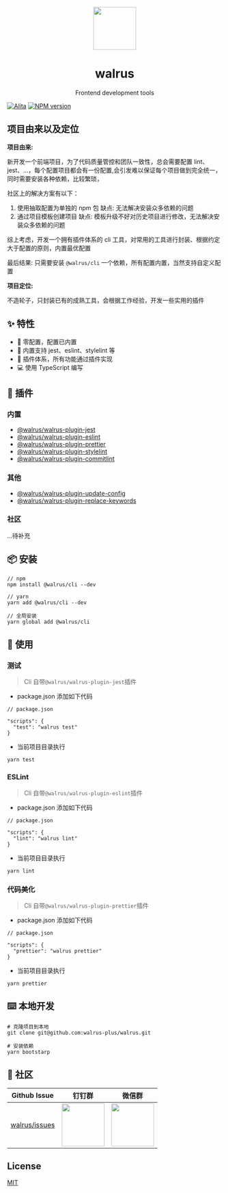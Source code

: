 <p align="center">
  <a href="https://github.com/walrus-plus/walrus">
    <img width="100" src="https://avatars0.githubusercontent.com/u/55735928?s=200&v=4">
  </a>
</p>

<h1 align="center">walrus</h1>

<div align="center">
Frontend development tools 
</div>

[![Alita](https://img.shields.io/badge/alitajs-walrus-blue.svg)](https://github.com/walrus-plus/walrus)
[![NPM version](https://img.shields.io/npm/v/@walrus/cli.svg?style=flat)](https://npmjs.org/package/@walrus/cli)

## 项目由来以及定位

**项目由来:**

新开发一个前端项目，为了代码质量管控和团队一致性，总会需要配置 lint、jest、...，每个配置项目都会有一份配置,会引发难以保证每个项目做到完全统一，同时需要安装各种依赖，比较繁琐，

社区上的解决方案有以下：

1.  使用抽取配置为单独的 npm 包 缺点: 无法解决安装众多依赖的问题
2.  通过项目模板创建项目 缺点: 模板升级不好对历史项目进行修改，无法解决安装众多依赖的问题

综上考虑，开发一个拥有插件体系的 cli 工具，对常用的工具进行封装、根据约定大于配置的原则，内置最优配置

最后结果: 只需要安装 `@walrus/cli` 一个依赖，所有配置内置，当然支持自定义配置

**项目定位:**

不造轮子，只封装已有的成熟工具，会根据工作经验，开发一些实用的插件

## ✨ 特性

- 🚀 零配置，配置已内置
- 💅 内置支持 jest、eslint、stylelint 等
- 🎉 插件体系，所有功能通过插件实现
- 💻 使用 TypeScript 编写

## 🌈 插件

### 内置

- [@walrus/walrus-plugin-jest](https://github.com/walrus-plus/walrus/blob/master/packages/walrus-plugin-jest/README.md)
- [@walrus/walrus-plugin-eslint](https://github.com/walrus-plus/walrus/blob/master/packages/walrus-plugin-eslint/README.md)
- [@walrus/walrus-plugin-prettier](https://github.com/walrus-plus/walrus/blob/master/packages/walrus-plugin-prettier/README.md)
- [@walrus/walrus-plugin-stylelint](https://github.com/walrus-plus/walrus/blob/master/packages/walrus-plugin-stylelint/README.md)
- [@walrus/walrus-plugin-commitlint](https://github.com/walrus-plus/walrus/blob/master/packages/walrus-plugin-commitlint/README.md)

### 其他

- [@walrus/walrus-plugin-update-config](https://github.com/walrus-plus/walrus-plugin-update-config)
- [@walrus/walrus-plugin-replace-keywords](https://github.com/walrus-plus/walrus-plugin-replace-keywords)

### 社区

...待补充

## 📦 安装

```
// npm
npm install @walrus/cli --dev

// yarn
yarn add @walrus/cli --dev

// 全局安装
yarn global add @walrus/cli

```

## 🔨 使用

### 测试

> Cli 自带`@walrus/walrus-plugin-jest`插件

- package.json 添加如下代码

```
// package.json

"scripts": {
  "test": "walrus test"
}
```

- 当前项目目录执行

```
yarn test
```

### ESLint

> Cli 自带`@walrus/walrus-plugin-eslint`插件

- package.json 添加如下代码

```
// package.json

"scripts": {
  "lint": "walrus lint"
}
```

- 当前项目目录执行

```
yarn lint
```

### 代码美化

> Cli 自带`@walrus/walrus-plugin-prettier`插件

- package.json 添加如下代码

```
// package.json

"scripts": {
  "prettier": "walrus prettier"
}
```

- 当前项目目录执行

```
yarn prettier
```

## ⌨️ 本地开发

```
# 克隆项目到本地
git clone git@github.com:walrus-plus/walrus.git

# 安装依赖
yarn bootstarp
```

## 🌟 社区

| Github Issue                                                  | 钉钉群                                                                                     | 微信群                                                                                   |
| ------------------------------------------------------------- | ------------------------------------------------------------------------------------------ | ---------------------------------------------------------------------------------------- |
| [walrus/issues](https://github.com/walrus-plus/walrus/issues) | <img src="https://github.com/alitajs/alita/blob/master/public/dingding.png" width="100" /> | <img src="https://github.com/alitajs/alita/blob/master/public/wechat.png" width="100" /> |

## License

[MIT](https://github.com/walrus-plus/walrus/blob/master/LICENSE)
